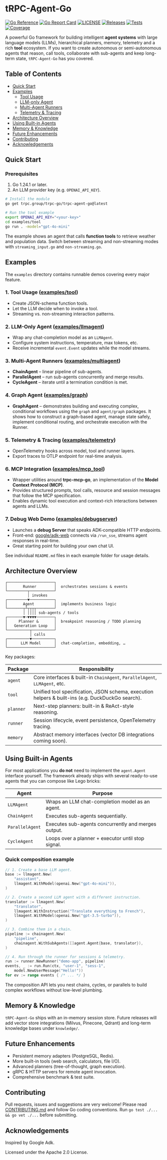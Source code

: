 # tRPC-Agent-Go

[![Go Reference](https://pkg.go.dev/badge/trpc.group/trpc-go/trpc-agent-go.svg)](https://pkg.go.dev/trpc.group/trpc-go/trpc-agent-go)
[![Go Report Card](https://goreportcard.com/badge/github.com/trpc-group/trpc-agent-go)](https://goreportcard.com/report/github.com/trpc-group/trpc-agent-go)
[![LICENSE](https://img.shields.io/badge/license-Apache--2.0-green.svg)](https://github.com/trpc-group/trpc-agent-go/blob/main/LICENSE)
[![Releases](https://img.shields.io/github/release/trpc-group/trpc-agent-go.svg?style=flat-square)](https://github.com/trpc-group/trpc-agent-go/releases)
[![Tests](https://github.com/trpc-group/trpc-agent-go/actions/workflows/prc.yml/badge.svg)](https://github.com/trpc-group/trpc-agent-go/actions/workflows/prc.yml)
[![Coverage](https://codecov.io/gh/trpc-group/trpc-agent-go/branch/main/graph/badge.svg)](https://app.codecov.io/gh/trpc-group/trpc-agent-go/tree/main)

A powerful Go framework for building intelligent **agent systems** with large
language models (LLMs), hierarchical planners, memory, telemetry and a rich
**tool** ecosystem. If you want to create autonomous or semi-autonomous agents
that reason, call tools, collaborate with sub-agents and keep long-term state,
`tRPC-Agent-Go` has you covered.

## Table of Contents

- [Quick Start](#quick-start)
- [Examples](#examples)
  - [Tool Usage](#1-tool-usage-examplestool)
  - [LLM-only Agent](#2-llm-only-agent-examplesllmagent)
  - [Multi-Agent Runners](#3-multi-agent-runners-examplesmultiagent)
  - [Telemetry & Tracing](#4-telemetry--tracing-examplestelemetry)
- [Architecture Overview](#architecture-overview)
- [Using Built-in Agents](#using-built-in-agents)
- [Memory & Knowledge](#memory--knowledge)
- [Future Enhancements](#future-enhancements)
- [Contributing](#contributing)
- [Acknowledgements](#acknowledgements)

## Quick Start

### Prerequisites

1. Go 1.24.1 or later.
2. An LLM provider key (e.g. `OPENAI_API_KEY`).

```bash
# Install the module
go get trpc.group/trpc-go/trpc-agent-go@latest

# Run the tool example
export OPENAI_API_KEY="<your-key>"
cd examples/tool
go run . -model="gpt-4o-mini"
```

The example shows an agent that calls **function tools** to retrieve weather and
population data. Switch between streaming and non-streaming modes with
`streaming_input.go` and `non-streaming.go`.

## Examples

The `examples` directory contains runnable demos covering every major feature.

### 1. Tool Usage ([examples/tool](examples/tool))

- Create JSON-schema function tools.
- Let the LLM decide when to invoke a tool.
- Streaming vs. non-streaming interaction patterns.

### 2. LLM-Only Agent ([examples/llmagent](examples/llmagent))

- Wrap any chat-completion model as an `LLMAgent`.
- Configure system instructions, temperature, max tokens, etc.
- Receive incremental `event.Event` updates while the model streams.

### 3. Multi-Agent Runners ([examples/multiagent](examples/multiagent))

- **ChainAgent** – linear pipeline of sub-agents.
- **ParallelAgent** – run sub-agents concurrently and merge results.
- **CycleAgent** – iterate until a termination condition is met.

### 4. Graph Agent ([examples/graph](examples/graph))

- **GraphAgent** – demonstrates building and executing complex, conditional
  workflows using the `graph` and `agent/graph` packages. It shows
  how to construct a graph-based agent, manage state safely, implement
  conditional routing, and orchestrate execution with the Runner.

### 5. Telemetry & Tracing ([examples/telemetry](examples/telemetry))

- OpenTelemetry hooks across model, tool and runner layers.
- Export traces to OTLP endpoint for real-time analysis.

### 6. MCP Integration ([examples/mcp_tool](examples/mcp_tool))

- Wrapper utilities around **trpc-mcp-go**, an implementation of the
  **Model Context Protocol (MCP)**.
- Provides structured prompts, tool calls, resource and session messages that
  follow the MCP specification.
- Enables dynamic tool execution and context-rich interactions between agents
  and LLMs.

### 7. Debug Web Demo ([examples/debugserver](examples/debugserver))

- Launches a **debug Server** that speaks ADK-compatible HTTP endpoints.
- Front-end: [google/adk-web](https://github.com/google/adk-web) connects via
  `/run_sse`, streams agent responses in real-time.
- Great starting point for building your own chat UI.

See individual `README.md` files in each example folder for usage details.

## Architecture Overview

```text
┌─────────────────────┐
│       Runner        │  orchestrates sessions & events
└─────────┬───────────┘
          │ invokes
┌─────────▼───────────┐
│       Agent         │  implements business logic
└───────┬┴┬┬┬┬────────┘
        │ ││││ sub-agents / tools
┌───────▼─▼▼▼▼────────┐
│     Planner &       │  breakpoint reasoning / TODO planning
│   Generation Loop   │
└──────────┬──────────┘
           │ calls
┌──────────▼──────────┐
│      LLM Model      │  chat-completion, embedding, …
└─────────────────────┘
```

Key packages:

| Package   | Responsibility                                                                                   |
| --------- | ------------------------------------------------------------------------------------------------ |
| `agent`   | Core interfaces & built-in `ChainAgent`, `ParallelAgent`, `LLMAgent`, etc.                       |
| `tool`    | Unified tool specification, JSON schema, execution helpers & built-ins (e.g. DuckDuckGo search). |
| `planner` | Next-step planners: built-in & ReAct-style reasoning.                                            |
| `runner`  | Session lifecycle, event persistence, OpenTelemetry tracing.                                     |
| `memory`  | Abstract memory interfaces (vector DB integrations coming soon).                                 |

## Using Built-in Agents

For most applications you **do not** need to implement the `agent.Agent`
interface yourself. The framework already ships with several ready-to-use
agents that you can compose like Lego bricks:

| Agent           | Purpose                                             |
| --------------- | --------------------------------------------------- |
| `LLMAgent`      | Wraps an LLM chat-completion model as an agent.     |
| `ChainAgent`    | Executes sub-agents sequentially.                   |
| `ParallelAgent` | Executes sub-agents concurrently and merges output. |
| `CycleAgent`    | Loops over a planner + executor until stop signal.  |

### Quick composition example

```go
// 1. Create a base LLM agent.
base := llmagent.New(
    "assistant",
    llmagent.WithModel(openai.New("gpt-4o-mini")),
)

// 2. Create a second LLM agent with a different instruction.
translator := llmagent.New(
    "translator",
    llmagent.WithInstruction("Translate everything to French"),
    llmagent.WithModel(openai.New("gpt-3.5-turbo")),
)

// 3. Combine them in a chain.
pipeline := chainagent.New(
    "pipeline",
    chainagent.WithSubAgents([]agent.Agent{base, translator}),
)

// 4. Run through the runner for sessions & telemetry.
run := runner.NewRunner("demo-app", pipeline)
events, _ := run.Run(ctx, "user-1", "sess-1",
    model.NewUserMessage("Hello!"))
for ev := range events { /* ... */ }
```

The composition API lets you nest chains, cycles, or parallels to build complex
workflows without low-level plumbing.

## Memory & Knowledge

`tRPC-Agent-Go` ships with an in-memory session store. Future releases will add
vector store integrations (Milvus, Pinecone, Qdrant) and long-term knowledge
bases under `knowledge/`.

## Future Enhancements

- Persistent memory adapters (PostgreSQL, Redis).
- More built-in tools (web search, calculators, file I/O).
- Advanced planners (tree-of-thought, graph execution).
- gRPC & HTTP servers for remote agent invocation.
- Comprehensive benchmark & test suite.

## Contributing

Pull requests, issues and suggestions are very welcome! Please read
[CONTRIBUTING.md](CONTRIBUTING.md) and follow Go coding conventions. Run
`go test ./... && go vet ./...` before submitting.

## Acknowledgements

Inspired by Google Adk.

Licensed under the Apache 2.0 License.
